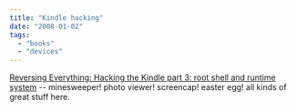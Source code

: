 ```yaml
---
title: "Kindle hacking"
date: "2008-01-02"
tags: 
  - "books"
  - "devices"
---
```


[Reversing Everything: Hacking the Kindle part 3: root shell and runtime system](http://igorsk.blogspot.com/2007/12/hacking-kindle-part-3-root-shell-and.html "Reversing Everything: Hacking the Kindle part 3: root shell and runtime system") -- minesweeper! photo viewer! screencap! easter egg! all kinds of great stuff here.
